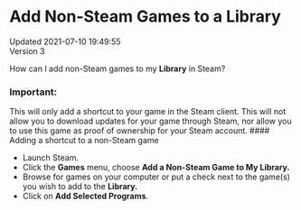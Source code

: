# Add Non-Steam Games to a Library
Updated 2021-07-10 19:49:55  
Version 3  

How can I add non-Steam games to my **Library** in Steam?  
  
  ### Important:
This will only add a shortcut to your game in the Steam client. This will not allow you to download updates for your game through Steam, nor allow you to use this game as proof of ownership for your Steam account.  #### Adding a shortcut to a non-Steam game

* Launch Steam.
* Click the **Games** menu, choose **Add a Non-Steam Game to My Library.**
* Browse for games on your computer or put a check next to the game(s) you wish to add to the **Library.**
* Click on **Add Selected Programs**.